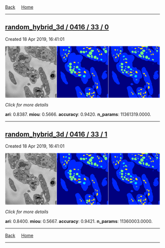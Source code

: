 
[Back](..)&nbsp;&nbsp;&nbsp;&nbsp;&nbsp;[Home](https://leapmanlab.github.io/snapshots)

---

<div class="summary"><a href="0"><h2>random_hybrid_3d / 0416 / 33 / 0</h2></a><p>Created 18 Apr 2019, 16:41:01
</p><a href="0"><img src="0/media/summary.png" align="center"></a><p>
<i>Click for more details</i>
</p></div>

**ari**: 0.8387. **miou**: 0.5666. **accuracy**: 0.9420. **n_params**: 11361319.0000. 

---

<div class="summary"><a href="1"><h2>random_hybrid_3d / 0416 / 33 / 1</h2></a><p>Created 18 Apr 2019, 16:41:01
</p><a href="1"><img src="1/media/summary.png" align="center"></a><p>
<i>Click for more details</i>
</p></div>

**ari**: 0.8400. **miou**: 0.5667. **accuracy**: 0.9421. **n_params**: 11360003.0000. 

---

[Back](..)&nbsp;&nbsp;&nbsp;&nbsp;&nbsp;[Home](https://leapmanlab.github.io/snapshots)

---